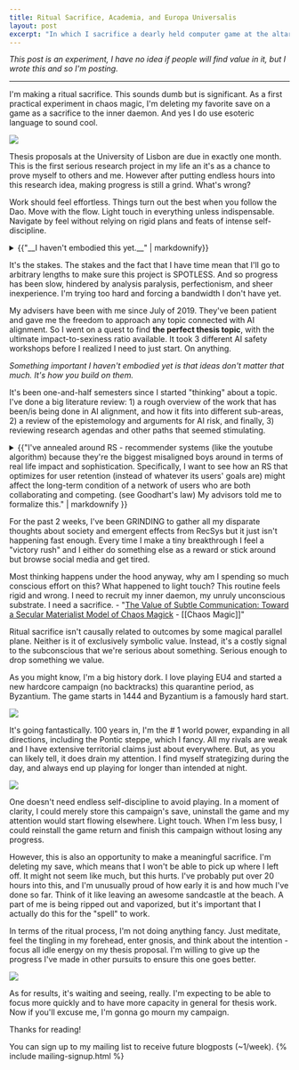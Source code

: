 ```yaml
---
title: Ritual Sacrifice, Academia, and Europa Universalis
layout: post
excerpt: "In which I sacrifice a dearly held computer game at the altar of academic glory."
---
```


_This post is an experiment, I have no idea if people will find value in it, but I wrote this and so I'm posting._

***

I'm making a ritual sacrifice. This sounds dumb but is significant. As a first practical experiment in chaos magic, I'm deleting my favorite save on a game as a sacrifice to the inner daemon. And yes I do use esoteric language to sound cool.

![](https://firebasestorage.googleapis.com/v0/b/firescript-577a2.appspot.com/o/imgs%2Fapp%2Fxiqo%2FP9nSfgysiT?alt=media&token=f61b8eb7-016e-47ca-b84e-7051901d3477)

Thesis proposals at the University of Lisbon are due in exactly one month. This is the first serious research project in my life an it's as a chance to prove myself to others and me. However after putting endless hours into this research idea, making progress is still a grind. What's wrong?

Work should feel effortless. Things turn out the best when you follow the Dao. Move with the flow. Light touch in everything unless indispensable. Navigate by feel without relying on rigid plans and feats of intense self-discipline. 

<div>
<details markdown="1">  <summary>{{"__I haven't embodied this yet.__" | markdownify}}</summary>
  - There's a fuzzy line between flow and laziness, but I think they can be reliably distinguished. 
  - I'm not saying slack off or taking big uncalculated risks. I'm saying bring attention to your options and and take the one that feels right. 
  - If you pay a modicum of attention you will not end up homeless, your social safety net will support you, we can count on each other. 
  - I think of the dao as a magnetic field both in physical space and in thought space. The way I feel it most clearly is by feeling how anxiety in my belly responds when I focus on regions of a space. It probably varies between people. It's probably easier to feel the dao if you medidate and keep good internal hygiene in general. 
  - [Magick Without Tears](https://hermetic.com/crowley/magick-without-tears/mwt_02).
</details>
</div>

It's the stakes. The stakes and the fact that I have time mean that I'll go to arbitrary lengths to make sure this project is SPOTLESS. And so progress has been slow, hindered by analysis paralysis, perfectionism, and sheer inexperience. I'm trying too hard and forcing a bandwidth I don't have yet. 

My advisers have been with me since July of 2019. They've been patient and gave me the freedom to approach any topic connected with AI alignment. So I went on a quest to find __the perfect thesis topic__, with the ultimate impact-to-sexiness ratio available. It took 3 different AI safety workshops before I realized I need to just start. On anything. 

_Something important I haven't embodied yet is that ideas don't matter that much. It's how you build on them._

It's been one-and-half semesters since I started "thinking" about a topic. I've done a big literature review: 1) a rough overview of the work that has been/is being done in AI alignment, and how it fits into different sub-areas, 2) a review of the epistemology and arguments for AI risk, and finally, 3) reviewing research agendas and other paths that seemed stimulating. 

<details markdown="1"><summary>{{"I've annealed around RS - recommender systems (like the youtube algorithm) because they're the biggest misaligned boys around in terms of real life impact and sophistication. Specifically, I want to see how an RS that optimizes for user retention (instead of whatever its users' goals are) might affect the long-term condition of a network of users who are both collaborating and competing. (see Goodhart's law) My advisors told me to formalize this." | markdownify }}  </summary> 
    - Current recsys are a specific example of the alignment problem in the wild, which I figured might be easier to address than the general version of the problem. RS are misaligned as they clearly have different incentives - increasing retention or ad profit - from their users', who are trying to get information or play games with one another.
    - I told my advisors about this and sketched a rough model to compare how people's opinions on stuff might be influenced by a RS with its own agenda versus a pure Christ-like recommender that has our own best interest at heart. They told me there's a lot of talk about these sorts of topics in academia, but not much action, and to show them a well-defined formal model. 
    - It's been rough. I don't have much experience using game theory to make models, so I keep starting ideas, thinking about some other thing that makes sense but is incompatible, start again, rinse, repeat. Something that is helping but is ULTRA SLOW is actually playing out games between 2 or 3 users and 1 recommender under different set ups.
        - game trees: [Extensive form game](https://en.wikipedia.org/wiki/Extensive-form_game)
</details>

For the past 2 weeks, I've been GRINDING to gather all my disparate thoughts about society and emergent effects from RecSys but it just isn't happening fast enough. Every time I make a tiny breakthrough I feel a "victory rush" and I either do something else as a reward or stick around but browse social media and get tired.

Most thinking happens under the hood anyway, why am I spending so much conscious effort on this? What happened to light touch? This routine feels rigid and wrong. I need to recruit my inner daemon, my unruly unconscious substrate. I need a sacrifice.
    - "[The Value of Subtle Communication: Toward a Secular Materialist Model of Chaos Magick](https://modernmythology.net/the-value-of-subtle-communication-toward-a-secular-materialist-model-of-chaos-magick-c038d5a02fa1) - [[Chaos Magic]]"

Ritual sacrifice isn't causally related to outcomes by some magical parallel plane. Neither is it of exclusively symbolic value. Instead, it's a costly signal to the subconscious that we're serious about something. Serious enough to drop something we value.

As you might know, I'm a big history dork. I love playing EU4 and started a new hardcore campaign (no backtracks) this quarantine period, as Byzantium. The game starts in 1444 and Byzantium is a famously hard start.

![](https://firebasestorage.googleapis.com/v0/b/firescript-577a2.appspot.com/o/imgs%2Fapp%2Fxiqo%2F3Ac73GyRiY?alt=media&token=8098eebd-67a9-4839-aa07-44f41ab2eb67)

It's going fantastically. 100 years in, I'm the # 1 world power, expanding in all directions, including the Pontic steppe, which I fancy. All my rivals are weak and I have extensive territorial claims just about everywhere. But, as you can likely tell, it does drain my attention. I find myself strategizing during the day, and always end up playing for longer than intended at night.

![](https://firebasestorage.googleapis.com/v0/b/firescript-577a2.appspot.com/o/imgs%2Fapp%2Fxiqo%2F69AsS5JudI?alt=media&token=6e783365-3b28-4608-afd2-ded3a36c92f7)

One doesn't need endless self-discipline to avoid playing. In a moment of clarity, I could merely store this campaign's save, uninstall the game and my attention would start flowing elsewhere. Light touch. When I'm less busy, I could reinstall the game return and finish this campaign without losing any progress.

However, this is also an opportunity to make a meaningful sacrifice. I'm deleting my save, which means that I won't be able to pick up where I left off. It might not seem like much, but this hurts. I've probably put over 20 hours into this, and I'm unusually proud of how early it is and how much I've done so far. Think of it like leaving an awesome sandcastle at the beach. A part of me is being ripped out and vaporized, but it's important that I actually do this for the "spell" to work.

In terms of the ritual process, I'm not doing anything fancy. Just meditate, feel the tingling in my forehead, enter gnosis, and think about the intention - focus all idle energy on my thesis proposal. I'm willing to give up the progress I've made in other pursuits to ensure this one goes better.

![](https://firebasestorage.googleapis.com/v0/b/firescript-577a2.appspot.com/o/imgs%2Fapp%2Fxiqo%2FMrOw_b6IiW?alt=media&token=271e90d0-433e-4859-a6ff-9ca0b95fffe5)

As for results, it's waiting and seeing, really. I'm expecting to be able to focus more quickly and to have more capacity in general for thesis work. Now if you'll excuse me, I'm gonna go mourn my campaign.


Thanks for reading!

You can sign up to my mailing list to receive future blogposts (~1/week).
{% include mailing-signup.html %}